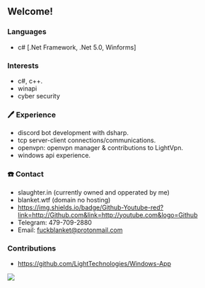 ## Welcome!

### Languages
 - c# [.Net Framework, .Net 5.0, Winforms]

### Interests
 - c#, c++.
 - winapi
 - cyber security

### 🖊️ Experience
 - discord bot development with dsharp.
 - tcp server-client connections/communications.
 - openvpn: openvpn manager & contributions to LightVpn.
 - windows api experience.

### ☎️ Contact
 - slaughter.in (currently owned and opperated by me)
 - blanket.wtf (domain no hosting)
 - https://img.shields.io/badge/Github-Youtube-red?link=http://Github.com&link=http://youtube.com&logo=Github
 - Telegram: 479-709-2880
 - Email: fuckblanket@protonmail.com

### Contributions
 - https://github.com/LightTechnologies/Windows-App

![](https://github-readme-stats.vercel.app/api?username=fuckblanket&count_private=true&show_icons=true&theme=radical)
